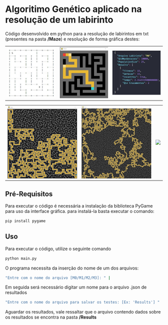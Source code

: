 # Algoritimo Genético aplicado na resolução de um labirinto

Código desenvolvido em python para a resolução de labirintos em txt (presentes na pasta **/Maze**) e resolução de forma gráfica destes:


<div style="text-align: center"><table><tr>
  <td style="text-align: center">
    <img src="Imagens/Labirinto_M0_TXT.jpg" width="400"/>
</td>
  <td style="text-align: center">
    <img src="Imagens/Resolucao_M0.jpg" width="400"/>
</td>
  <td style="text-align: center">
    <img src="Imagens/Tempo_M0.jpg" width="400"/>
</td>
  
</tr></table></div>

<div style="text-align: center"><table><tr>
  <td style="text-align: center">
    <img src="Imagens/Resolucao_M1.jpg" width="400"/>
</td>
  <td style="text-align: center">
    <img src="Imagens/Resolucao_M2.jpg" width="400"/>
</td>
  <td style="text-align: center">
    <img src="Imagens/Resolucao_M3.jpg" width="400"/>
</td>
  
</tr></table></div>


## Pré-Requisitos

Para executar o código é necessária a instalação da biblioteca PyGame para uso da interface gráfica. para instalá-la basta executar o comando:

```bash
pip install pygame
```

## Uso

Para executar o código, utilize o seguinte comando

```bash
python main.py
```
 O programa necessita da inserção do nome de um dos arquivos: 

```bash
"Entre com o nome do arquivo [M0/M1/M2/M3]: " |
```

Em seguida será necessário digitar um nome para o arquivo .json de resultados
```bash
"Entre com o nome do arquivo para salvar os testes: [Ex: 'Results'] " |
```

Aguardar os resultados, vale ressaltar que o arquivo contendo dados sobre os resultados se encontra na pasta **/Results**